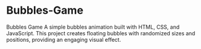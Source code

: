 # Bubbles-Game
Bubbles Game  A simple bubbles animation built with HTML, CSS, and JavaScript. This project creates floating bubbles with randomized sizes and positions, providing an engaging visual effect.
